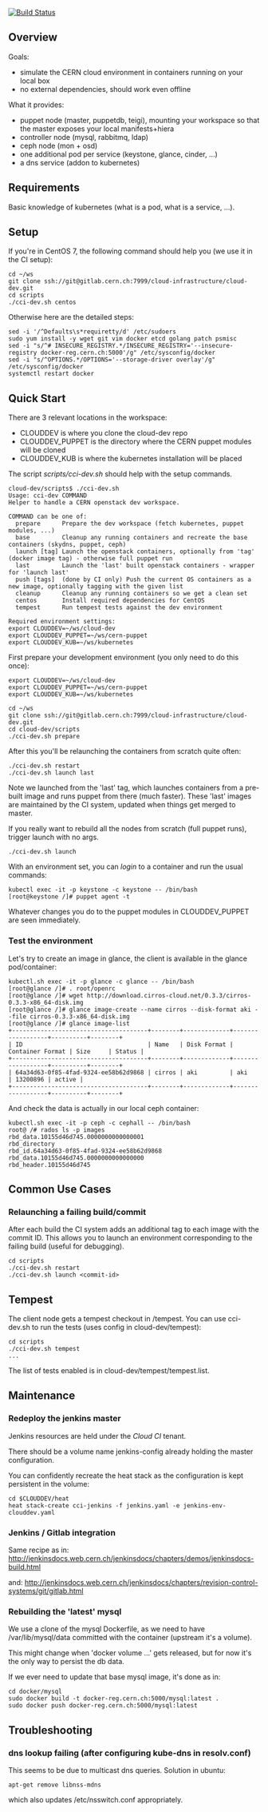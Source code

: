 [![Build Status](https://gitlab.cern.ch/cloud-infrastructure/cloud-dev/ci_settings/edit#)](https://gitlab.cern.ch/cloud-infrastructure/cloud-dev/ci_settings/edit#)

## Overview

Goals:
* simulate the CERN cloud environment in containers running on your local box
* no external dependencies, should work even offline

What it provides:
* puppet node (master, puppetdb, teigi), mounting your workspace so that the master exposes your local manifests+hiera
* controller node (mysql, rabbitmq, ldap)
* ceph node (mon + osd)
* one additional pod per service (keystone, glance, cinder, ...)
* a dns service (addon to kubernetes)

## Requirements

Basic knowledge of kubernetes (what is a pod, what is a service, ...).

## Setup

If you're in CentOS 7, the following command should help you (we use it in the CI setup):
```
cd ~/ws
git clone ssh://git@gitlab.cern.ch:7999/cloud-infrastructure/cloud-dev.git
cd scripts
./cci-dev.sh centos
```

Otherwise here are the detailed steps:
```
sed -i '/^Defaults\s*requiretty/d' /etc/sudoers
sudo yum install -y wget git vim docker etcd golang patch psmisc
sed -i "s/^# INSECURE_REGISTRY.*/INSECURE_REGISTRY='--insecure-registry docker-reg.cern.ch:5000'/g" /etc/sysconfig/docker
sed -i "s/^OPTIONS.*/OPTIONS='--storage-driver overlay'/g" /etc/sysconfig/docker
systemctl restart docker
```

## Quick Start

There are 3 relevant locations in the workspace:
* CLOUDDEV is where you clone the cloud-dev repo
* CLOUDDEV_PUPPET is the directory where the CERN puppet modules will be cloned
* CLOUDDEV_KUB is where the kubernetes installation will be placed

The script *scripts/cci-dev.sh* should help with the setup commands.

```
cloud-dev/scripts$ ./cci-dev.sh 
Usage: cci-dev COMMAND
Helper to handle a CERN openstack dev workspace.

COMMAND can be one of:
  prepare      Prepare the dev workspace (fetch kubernetes, puppet modules, ...)
  base         Cleanup any running containers and recreate the base containers (skydns, puppet, ceph)
  launch [tag] Launch the openstack containers, optionally from 'tag' (docker image tag) - otherwise full puppet run
  last         Launch the 'last' built openstack containers - wrapper for 'launch last'
  push [tags]  (done by CI only) Push the current OS containers as a new image, optionally tagging with the given list
  cleanup      Cleanup any running containers so we get a clean set
  centos       Install required dependencies for CentOS
  tempest      Run tempest tests against the dev environment

Required environment settings:
export CLOUDDEV=~/ws/cloud-dev
export CLOUDDEV_PUPPET=~/ws/cern-puppet
export CLOUDDEV_KUB=~/ws/kubernetes
```

First prepare your development environment (you only need to do this once):
```
export CLOUDDEV=~/ws/cloud-dev
export CLOUDDEV_PUPPET=~/ws/cern-puppet
export CLOUDDEV_KUB=~/ws/kubernetes

cd ~/ws
git clone ssh://git@gitlab.cern.ch:7999/cloud-infrastructure/cloud-dev.git
cd cloud-dev/scripts
./cci-dev.sh prepare
```

After this you'll be relaunching the containers from scratch quite often:
```
./cci-dev.sh restart
./cci-dev.sh launch last
```

Note we launched from the 'last' tag, which launches containers from a pre-built image and runs puppet from there (much faster). These 'last' images are maintained by the CI system, updated when things get merged to master.

If you really want to rebuild all the nodes from scratch (full puppet runs), trigger launch with no args.
```
./cci-dev.sh launch

```

With an environment set, you can *login* to a container and run the usual commands:
```
kubectl exec -it -p keystone -c keystone -- /bin/bash
[root@keystone /]# puppet agent -t
```

Whatever changes you do to the puppet modules in CLOUDDEV_PUPPET are seen immediately.


### Test the environment

Let's try to create an image in glance, the client is available in the glance pod/container:
```
kubectl.sh exec -it -p glance -c glance -- /bin/bash
[root@glance /]# . root/openrc
[root@glance /]# wget http://download.cirros-cloud.net/0.3.3/cirros-0.3.3-x86_64-disk.img
[root@glance /]# glance image-create --name cirros --disk-format aki --file cirros-0.3.3-x86_64-disk.img
[root@glance /]# glance image-list
+--------------------------------------+--------+-------------+------------------+----------+--------+
| ID                                   | Name   | Disk Format | Container Format | Size     | Status |
+--------------------------------------+--------+-------------+------------------+----------+--------+
| 64a34d63-0f85-4fad-9324-ee58b62d9868 | cirros | aki         | aki              | 13200896 | active |
+--------------------------------------+--------+-------------+------------------+----------+--------+
```

And check the data is actually in our local ceph container:
```
kubectl.sh exec -it -p ceph -c cephall -- /bin/bash
root@ /# rados ls -p images
rbd_data.10155d46d745.0000000000000001
rbd_directory
rbd_id.64a34d63-0f85-4fad-9324-ee58b62d9868
rbd_data.10155d46d745.0000000000000000
rbd_header.10155d46d745
```

## Common Use Cases

### Relaunching a failing build/commit

After each build the CI system adds an additional tag to each image with the commit ID. This allows you to launch an
environment corresponding to the failing build (useful for debugging).
```
cd scripts
./cci-dev.sh restart
./cci-dev.sh launch <commit-id>
```

## Tempest

The client node gets a tempest checkout in /tempest. You can use cci-dev.sh to run the tests (uses config in cloud-dev/tempest):
```
cd scripts
./cci-dev.sh tempest
...
```

The list of tests enabled is in cloud-dev/tempest/tempest.list.


## Maintenance

### Redeploy the jenkins master

Jenkins resources are held under the *Cloud CI* tenant.

There should be a volume name jenkins-config already holding the master configuration.

You can confidently recreate the heat stack as the configuration is kept persistent in the volume:
```
cd $CLOUDDEV/heat
heat stack-create cci-jenkins -f jenkins.yaml -e jenkins-env-clouddev.yaml
```

### Jenkins / Gitlab integration

Same recipe as in:
http://jenkinsdocs.web.cern.ch/jenkinsdocs/chapters/demos/jenkinsdocs-build.html

and:
http://jenkinsdocs.web.cern.ch/jenkinsdocs/chapters/revision-control-systems/git/gitlab.html

### Rebuilding the 'latest' mysql

We use a clone of the mysql Dockerfile, as we need to have /var/lib/mysql/data committed with the container (upstream it's a volume).

This might change when 'docker volume ...' gets released, but for now it's the only way to persist the db data.

If we ever need to update that base mysql image, it's done as in:
```
cd docker/mysql
sudo docker build -t docker-reg.cern.ch:5000/mysql:latest .
sudo docker push docker-reg.cern.ch:5000/mysql:latest
```

## Troubleshooting

### dns lookup failing (after configuring kube-dns in resolv.conf)

This seems to be due to multicast dns queries. Solution in ubuntu:
```
apt-get remove libnss-mdns
```

which also updates /etc/nsswitch.conf appropriately.
